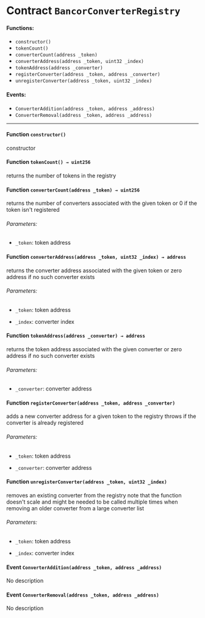 # Contract `BancorConverterRegistry`



#### Functions:
- `constructor()`
- `tokenCount()`
- `converterCount(address _token)`
- `converterAddress(address _token, uint32 _index)`
- `tokenAddress(address _converter)`
- `registerConverter(address _token, address _converter)`
- `unregisterConverter(address _token, uint32 _index)`

#### Events:
- `ConverterAddition(address _token, address _address)`
- `ConverterRemoval(address _token, address _address)`

---

#### Function `constructor()`
constructor
#### Function `tokenCount() → uint256`
returns the number of tokens in the registry

#### Function `converterCount(address _token) → uint256`
returns the number of converters associated with the given token
or 0 if the token isn&#x27;t registered

###### Parameters:
- `_token`:   token address

#### Function `converterAddress(address _token, uint32 _index) → address`
returns the converter address associated with the given token
or zero address if no such converter exists

###### Parameters:
- `_token`:   token address

- `_index`:   converter index

#### Function `tokenAddress(address _converter) → address`
returns the token address associated with the given converter
or zero address if no such converter exists

###### Parameters:
- `_converter`:   converter address

#### Function `registerConverter(address _token, address _converter)`
adds a new converter address for a given token to the registry
throws if the converter is already registered

###### Parameters:
- `_token`:       token address

- `_converter`:   converter address
#### Function `unregisterConverter(address _token, uint32 _index)`
removes an existing converter from the registry
note that the function doesn&#x27;t scale and might be needed to be called
multiple times when removing an older converter from a large converter list

###### Parameters:
- `_token`:   token address

- `_index`:   converter index

#### Event `ConverterAddition(address _token, address _address)`
No description
#### Event `ConverterRemoval(address _token, address _address)`
No description


